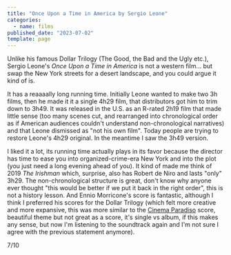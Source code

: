 ```yaml
---
title: "Once Upon a Time in America by Sergio Leone"
categories:
  - name: films
published_date: "2023-07-02"
template: page
---
```


Unlike his famous Dollar Trilogy (The Good, the Bad and the Ugly etc.), Sergio Leone's _Once Upon a Time in America_ is not a western film... but swap the New York streets for a desert landscape, and you could argue it kind of is.

It has a reaaaally long running time. Initially Leone wanted to make two 3h films, then he made it it a single 4h29 film, that distributors got him to trim down to 3h49. It was released in the U.S. as an R-rated 2h19 film that made little sense (too many scenes cut, and rearranged into chronological order as if American audiences couldn't understand non-chronological narratives) and that Leone dismissed as "not his own film". Today people are trying to restore Leone's 4h29 original. In the meantime I saw the 3h49 version.

I liked it a lot, its running time actually plays in its favor because the director has time to ease you into organized-crime-era New York and into the plot (you just need a long evening ahead of you). It kind of made me think of 2019 _The Irishman_ which, surprise, also has Robert de Niro and lasts "only" 3h29. The non-chronological structure is great, don't know why anyone ever thought "this would be better if we put it back in the right order", this is not a history lesson. And Ennio Morricone's score is fantastic, although I think I preferred his scores for the Dollar Trilogy (which felt more creative and more expansive, this was more similar to the [Cinema Paradiso](/notes/cinema-paradiso-by-giuseppe-tornatore/) score, beautiful theme but not great as a score, it's single vs album, if this makes any sense, but now I'm listening to the soundtrack again and I'm not sure I agree with the previous statement anymore).

7/10
